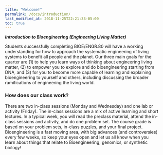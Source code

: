 ```yaml
---
title: "Welcome!"
permalink: /docs/introduction/
last_modified_at: 2018-11-25T22:21:33-05:00
toc: true
---
```


**_Introduction to Bioengineering (Engineering Living Matter)_**

Students successfully completing BIOE/ENGR.80 will have a working understanding for how to approach the systematic engineering of living systems to benefit all people and the planet. Our three main goals for the quarter are (1) to help you learn ways of thinking about engineering living matter, (2) to empower you to explore and do bioengineering starting from DNA, and (3) for you to become more capable of learning and explaining bioengineering to yourself and others, including discussing the broader ramifications of engineering the living world. 

### How does our class work?

There are two in-class sessions (Monday and Wednesday) and one lab or activity (Friday).  The in-class sessions are a mix of active learning and short lectures.  In a typical week, you will read the preclass material, attend the in-class sessions and activity, and do one problem set.  The course grade is based on your problem sets, in-class puzzles, and your final project.  Bioengineering is a fast moving area, with big advances (and controversies) every few weeks, so keep your eyes open and let us all know when you learn about things that relate to Bioengineering, genomics, or synthetic biology!

